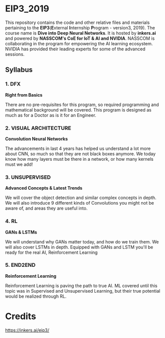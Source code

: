 # EIP3_2019

This repository contains the code and other relative files and materials pertaining to the **EIP3**(**E**xternal **I**nternship **P**rogram - version3, 2019). The course name is **Dive into Deep Neural Networks**. It is hosted by **inkers.ai** and powered by **NASSCOM's CoE for IoT & AI and NVIDIA**. NASSCOM is collaborating in the program for empowering the AI learning ecosystem. NVIDIA has provided their leading experts for some of the advanced sessions.

## Syllabus

### 1. DFX
**Right from Basics**

There are no pre-requisites for this program, so required programming and mathematical background will be covered. This program is designed as much as for a Doctor as is it for an Engineer.

### 2. VISUAL ARCHITECTURE
**Convolution Neural Networks**

The advancements in last 4 years has helped us understand a lot more about CNN, so much so that they are not black boxes anymore. We today know how many layers must be there in a network, or how many kernels must we add!

### 3. UNSUPERVISED
**Advanced Concepts & Latest Trends**

We will cover the object detection and similar complex concepts in depth. We will also introduce 9 different kinds of Convolutions you might not be aware of, and areas they are useful into.

### 4. RL
**GANs & LSTMs**

We will understand why GANs matter today, and how do we train them. We will also cover LSTMs in depth. Equipped with GANs and LSTM you'll be ready for the real AI, Reinforcement Learning

### 5. END2END
**Reinforcement Learning**

Reinforcement Learning is paving the path to true AI. ML covered until this topic was in Supervised and Unsupervised Learning, but their true potential would be realized through RL.

# Credits
<a href="https://inkers.ai/eip3/">https://inkers.ai/eip3/</a>
